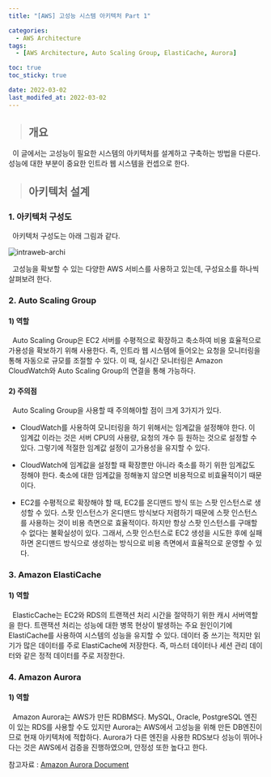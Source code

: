 ```yaml
---
title: "[AWS] 고성능 시스템 아키텍처 Part 1"

categories:
  - AWS Architecture
tags:
  - [AWS Architecture, Auto Scaling Group, ElastiCache, Aurora]

toc: true
toc_sticky: true

date: 2022-03-02
last_modifed_at: 2022-03-02
---
```


> ## 개요

&nbsp; 이 글에서는 고성능이 필요한 시스템의 아키텍처를 설계하고 구축하는 방법을 다룬다. 성능에 대한 부분이 중요한 인트라 웹 시스템을 컨셉으로 한다.

> ## 아키텍처 설계

### 1. 아키텍처 구성도

 &nbsp; 아키텍처 구성도는 아래 그림과 같다.

![intraweb-archi](https://user-images.githubusercontent.com/49023663/156331210-f735a550-04b6-499d-a9eb-950c2d4e6c42.png)

 &nbsp; 고성능을 확보할 수 있는 다양한 AWS 서비스를 사용하고 있는데, 구성요소를 하나씩 살펴보려 한다.

### 2. Auto Scaling Group

#### 1) 역할

&nbsp; Auto Scaling Group은 EC2 서버를 수평적으로 확장하고 축소하여 비용 효율적으로 가용성을 확보하기 위해 사용한다. 즉, 인트라 웹 시스템에 들어오는 요청을 모니터링을 통해 자동으로 규모를 조절할 수 있다. 이 때, 실시간 모니터링은 Amazon CloudWatch와 Auto Scaling Group의 연결을 통해 가능하다.

#### 2) 주의점

&nbsp; Auto Scaling Group을 사용할 때 주의해야할 점이 크게 3가지가 있다.

- CloudWatch를 사용하여 모니터링을 하기 위해서는 임계값을 설정해야 한다. 이 임계값 이라는 것은 서버 CPU의 사용량, 요청의 개수 등 원하는 것으로 설정할 수 있다. 그렇기에 적절한 임계값 설정이 고가용성을 유지할 수 있다. 

- CloudWatch에 임계값을 설정할 때 확장뿐만 아니라 축소를 하기 위한 임계값도 정해야 한다. 축소에 대한 임계값을 정해놓지 않으면 비용적으로 비효율적이기 때문이다.

- EC2를 수평적으로 확장해야 할 때, EC2를 온디맨드 방식 또는 스팟 인스턴스로 생성할 수 있다. 스팟 인스턴스가 온디맨드 방식보다 저렴하기 때문에 스팟 인스턴스를 사용하는 것이 비용 측면으로 효율적이다. 하지만 항상 스팟 인스턴스를 구매할 수 없다는 불확실성이 있다. 그래서, 스팟 인스턴스로 EC2 생성을 시도한 후에 실패하면 온디맨드 방식으로 생성하는 방식으로 비용 측면에서 효율적으로 운영할 수 있다.

### 3. Amazon ElastiCache

#### 1) 역할

&nbsp; ElasticCache는 EC2와 RDS의 트랜잭션 처리 시간을 절약하기 위한 캐시 서버역할을 한다. 트랜잭션 처리는 성능에 대한 병목 현상이 발생하는 주요 원인이기에 ElastiCache를 사용하여 시스템의 성능을 유지할 수 있다. 데이터 중 쓰기는 적지만 읽기가 많은 데이터를 주로 ElastiCache에 저장한다. 즉, 마스터 데이터나 세션 관리 데이터와 같은 정적 데이터를 주로 저장한다.

### 4. Amazon Aurora

#### 1) 역할

&nbsp; Amazon Aurora는 AWS가 만든 RDBMS다. MySQL, Oracle, PostgreSQL 엔진이 있는 RDS를 사용할 수도 있지만 Aurora는 AWS에서 고성능을 위해 만든 DB엔진이므로 현재 아키텍처에 적합하다. Aurora가 다른 엔진을 사용한 RDS보다 성능이 뛰어나다는 것은 AWS에서 검증을 진행하였으며, 안정성 또한 높다고 한다.

참고자료 : [Amazon Aurora Document](https://docs.aws.amazon.com/AmazonRDS/latest/AuroraUserGuide/CHAP_AuroraOverview.html)